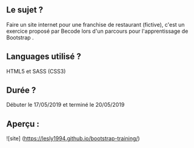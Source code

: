 ## Le sujet ?

Faire un site internet pour une franchise de restaurant (fictive), c'est un exercice proposé par Becode lors d'un parcours pour l'apprentissage de Bootstrap .

## Languages utilisé ?

HTML5 et SASS (CSS3)

## Durée ?

Débuter le 17/05/2019 et terminé le 20/05/2019


## Aperçu :

![site] (https://lesly1994.github.io/bootstrap-training/)
